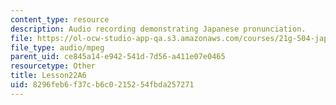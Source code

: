 ```yaml
---
content_type: resource
description: Audio recording demonstrating Japanese pronunciation.
file: https://ol-ocw-studio-app-qa.s3.amazonaws.com/courses/21g-504-japanese-iv-spring-2009/8296feb6f37cb6c0215254fbda257271_Lesson22A6.mp3
file_type: audio/mpeg
parent_uid: ce845a14-e942-541d-7d56-a411e07e0465
resourcetype: Other
title: Lesson22A6
uid: 8296feb6-f37c-b6c0-2152-54fbda257271
---
```

